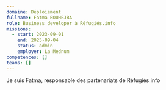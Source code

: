 ```yaml
---
domaine: Déploiement
fullname: Fatma BOUHEJBA
role: Business developer à Réfugiés.info
missions:
  - start: 2023-09-01
    end: 2025-09-04
    status: admin
    employer: La Mednum
competences: []
teams: []
---
```

Je suis Fatma, responsable des partenariats de Réfugiés.info 